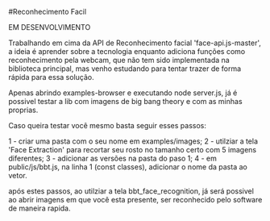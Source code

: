 #Reconhecimento Facil

EM DESENVOLVIMENTO

Trabalhando em cima da API de Reconhecimento facial 'face-api.js-master', a ideia é aprender sobre a tecnologia enquanto adiciona funções como reconhecimento pela webcam, que não 
tem sido implementada na biblioteca principal, mas venho estudando para tentar trazer de forma rápida para essa solução.

Apenas abrindo examples-browser e executando node server.js, já  é possivel testar a lib com imagens de big bang theory e com as minhas proprias.

Caso queira testar você mesmo basta seguir esses passos:

1 - criar uma pasta com o seu nome em examples/images;
2 - utilziar a tela 'Face Extraction' para recortar seu rosto no tamanho certo com 5 imagens diferentes;
3 - adicionar as versões na pasta do paso 1;
4 - em public/js/bbt.js, na linha 1 (const classes), adicionar o nome da pasta ao vetor.
 
após estes passos, ao utilziar a tela bbt_face_recognition, já será possivel ao abrir imagens em que você esta presente, ser reconhecido pelo software de maneira rapida.
